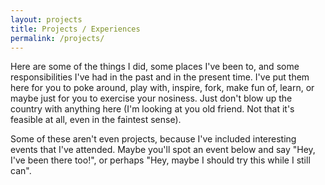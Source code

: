 ```yaml
---
layout: projects
title: Projects / Experiences
permalink: /projects/
---
```


Here are some of the things I did, some places I've been to, and some responsibilities I've had in the past and in the present time. I've put them here for you to poke around, play with, inspire, fork, make fun of, learn, or maybe just for you to exercise your nosiness. Just don't blow up the country with anything here (I'm looking at you old friend. Not that it's feasible at all, even in the faintest sense).

Some of these aren't even projects, because I've included interesting events that I've attended. Maybe you'll spot an event below and say "Hey, I've been there too!", or perhaps "Hey, maybe I should try this while I still can".
